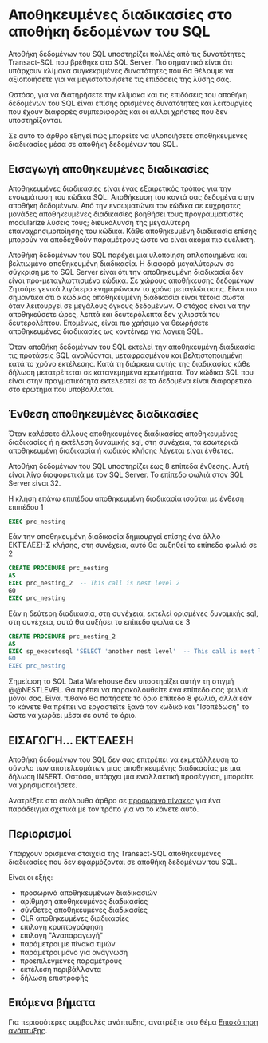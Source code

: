 <properties
   pageTitle="Αποθηκευμένες διαδικασίες στο αποθήκη δεδομένων του SQL | Microsoft Azure"
   description="Συμβουλές για την υλοποίηση αποθηκευμένες διαδικασίες στο αποθήκη δεδομένων του SQL Azure για την ανάπτυξη λύσεων."
   services="sql-data-warehouse"
   documentationCenter="NA"
   authors="jrowlandjones"
   manager="barbkess"
   editor=""/>

<tags
   ms.service="sql-data-warehouse"
   ms.devlang="NA"
   ms.topic="article"
   ms.tgt_pltfrm="NA"
   ms.workload="data-services"
   ms.date="06/30/2016"
   ms.author="jrj;barbkess;sonyama"/>

# <a name="stored-procedures-in-sql-data-warehouse"></a>Αποθηκευμένες διαδικασίες στο αποθήκη δεδομένων του SQL

Αποθήκη δεδομένων του SQL υποστηρίζει πολλές από τις δυνατότητες Transact-SQL που βρέθηκε στο SQL Server. Πιο σημαντικό είναι ότι υπάρχουν κλίμακα συγκεκριμένες δυνατότητες που θα θέλουμε να αξιοποιήσετε για να μεγιστοποιήσετε τις επιδόσεις της λύσης σας.

Ωστόσο, για να διατηρήσετε την κλίμακα και τις επιδόσεις του αποθήκη δεδομένων του SQL είναι επίσης ορισμένες δυνατότητες και λειτουργίες που έχουν διαφορές συμπεριφοράς και οι άλλοι χρήστες που δεν υποστηρίζονται.

Σε αυτό το άρθρο εξηγεί πώς μπορείτε να υλοποιήσετε αποθηκευμένες διαδικασίες μέσα σε αποθήκη δεδομένων του SQL.

## <a name="introducing-stored-procedures"></a>Εισαγωγή αποθηκευμένες διαδικασίες
Αποθηκευμένες διαδικασίες είναι ένας εξαιρετικός τρόπος για την ενσωμάτωση του κώδικα SQL. Αποθήκευση του κοντά σας δεδομένα στην αποθήκη δεδομένων. Από την ενσωματώνει τον κώδικα σε εύχρηστες μονάδες αποθηκευμένες διαδικασίες βοηθήσει τους προγραμματιστές modularize λύσεις τους; διευκόλυνση της μεγαλύτερη επαναχρησιμοποίησης του κώδικα. Κάθε αποθηκευμένη διαδικασία επίσης μπορούν να αποδεχθούν παραμέτρους ώστε να είναι ακόμα πιο ευέλικτη.

Αποθήκη δεδομένων του SQL παρέχει μια υλοποίηση απλοποιημένα και βελτιωμένο αποθηκευμένη διαδικασία. Η διαφορά μεγαλύτερων σε σύγκριση με το SQL Server είναι ότι την αποθηκευμένη διαδικασία δεν είναι προ-μεταγλωττισμένο κώδικα. Σε χώρους αποθήκευσης δεδομένων Ζητούμε γενικά λιγότερο ενημερώνουν το χρόνο μεταγλώττισης. Είναι πιο σημαντικά ότι ο κώδικας αποθηκευμένη διαδικασία είναι τέτοια σωστά όταν λειτουργεί σε μεγάλους όγκους δεδομένων. Ο στόχος είναι να την αποθηκεύσετε ώρες, λεπτά και δευτερόλεπτα δεν χιλιοστά του δευτερολέπτου. Επομένως, είναι πιο χρήσιμο να θεωρήσετε αποθηκευμένες διαδικασίες ως κοντέινερ για λογική SQL.     

Όταν αποθήκη δεδομένων του SQL εκτελεί την αποθηκευμένη διαδικασία τις προτάσεις SQL αναλύονται, μεταφρασμένου και βελτιστοποιημένη κατά το χρόνο εκτέλεσης. Κατά τη διάρκεια αυτής της διαδικασίας κάθε δήλωση μετατρέπεται σε κατανεμημένα ερωτήματα. Τον κώδικα SQL που είναι στην πραγματικότητα εκτελεστεί σε τα δεδομένα είναι διαφορετικό στο ερώτημα που υποβάλλεται.

## <a name="nesting-stored-procedures"></a>Ένθεση αποθηκευμένες διαδικασίες
Όταν καλέσετε άλλους αποθηκευμένες διαδικασίες αποθηκευμένες διαδικασίες ή η εκτέλεση δυναμικής sql, στη συνέχεια, τα εσωτερικά αποθηκευμένη διαδικασία ή κωδικός κλήσης λέγεται είναι ένθετες.

Αποθήκη δεδομένων του SQL υποστηρίζει έως 8 επίπεδα ένθεσης. Αυτή είναι λίγο διαφορετικά με τον SQL Server. Το επίπεδο φωλιά στον SQL Server είναι 32.

Η κλήση επάνω επιπέδου αποθηκευμένη διαδικασία ισούται με ένθεση επιπέδου 1

```sql
EXEC prc_nesting
```
Εάν την αποθηκευμένη διαδικασία δημιουργεί επίσης ένα άλλο ΕΚΤΈΛΕΣΗΣ κλήσης, στη συνέχεια, αυτό θα αυξηθεί το επίπεδο φωλιά σε 2
```sql
CREATE PROCEDURE prc_nesting
AS
EXEC prc_nesting_2  -- This call is nest level 2
GO
EXEC prc_nesting
```
Εάν η δεύτερη διαδικασία, στη συνέχεια, εκτελεί ορισμένες δυναμικής sql, στη συνέχεια, αυτό θα αυξήσει το επίπεδο φωλιά σε 3
```sql
CREATE PROCEDURE prc_nesting_2
AS
EXEC sp_executesql 'SELECT 'another nest level'  -- This call is nest level 2
GO
EXEC prc_nesting
```

Σημείωση το SQL Data Warehouse δεν υποστηρίζει αυτήν τη στιγμή @@NESTLEVEL. Θα πρέπει να παρακολουθείτε ένα επίπεδο σας φωλιά μόνοι σας. Είναι πιθανό θα πατήσετε το όριο επίπεδο 8 φωλιά, αλλά εάν το κάνετε θα πρέπει να εργαστείτε ξανά τον κωδικό και "Ισοπέδωση" το ώστε να χωράει μέσα σε αυτό το όριο.

## <a name="insertexecute"></a>ΕΙΣΑΓΩΓΉ... ΕΚΤΈΛΕΣΗ
Αποθήκη δεδομένων του SQL δεν σας επιτρέπει να εκμετάλλευση το σύνολο των αποτελεσμάτων μιας αποθηκευμένης διαδικασίας με μια δήλωση INSERT. Ωστόσο, υπάρχει μια εναλλακτική προσέγγιση, μπορείτε να χρησιμοποιήσετε.

Ανατρέξτε στο ακόλουθο άρθρο σε [προσωρινό πίνακες] για ένα παράδειγμα σχετικά με τον τρόπο για να το κάνετε αυτό.

## <a name="limitations"></a>Περιορισμοί

Υπάρχουν ορισμένα στοιχεία της Transact-SQL αποθηκευμένες διαδικασίες που δεν εφαρμόζονται σε αποθήκη δεδομένων του SQL.

Είναι οι εξής:

- προσωρινά αποθηκευμένων διαδικασιών
- αρίθμηση αποθηκευμένες διαδικασίες
- σύνθετες αποθηκευμένες διαδικασίες
- CLR αποθηκευμένες διαδικασίες
- επιλογή κρυπτογράφηση
- επιλογή "Αναπαραγωγή"
- παράμετροι με πίνακα τιμών
- παράμετροι μόνο για ανάγνωση
- προεπιλεγμένες παραμέτρους
- εκτέλεση περιβάλλοντα
- δήλωση επιστροφής

## <a name="next-steps"></a>Επόμενα βήματα
Για περισσότερες συμβουλές ανάπτυξης, ανατρέξτε στο θέμα [Επισκόπηση ανάπτυξης][].

<!--Image references-->

<!--Article references-->
[προσωρινό πίνακες]: ./sql-data-warehouse-tables-temporary.md#modularizing-code
[Επισκόπηση ανάπτυξης]: ./sql-data-warehouse-overview-develop.md

<!--MSDN references-->
[nest level]: https://msdn.microsoft.com/library/ms187371.aspx

<!--Other Web references-->
